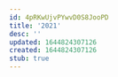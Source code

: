 ```yaml
---
id: 4pRKwUjvPYwvD0S8JooPD
title: '2021'
desc: ''
updated: 1644824307126
created: 1644824307126
stub: true
---
```


